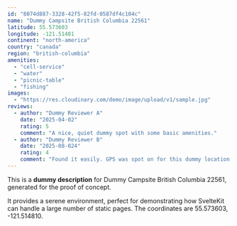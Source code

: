 ```yaml
---
id: "8074d887-3328-42f5-82fd-0587df4c104c"
name: "Dummy Campsite British Columbia 22561"
latitude: 55.573603
longitude: -121.51481
continent: "north-america"
country: "canada"
region: "british-columbia"
amenities:
  - "cell-service"
  - "water"
  - "picnic-table"
  - "fishing"
images:
  - "https://res.cloudinary.com/demo/image/upload/v1/sample.jpg"
reviews:
  - author: "Dummy Reviewer A"
    date: "2025-04-02"
    rating: 5
    comment: "A nice, quiet dummy spot with some basic amenities."
  - author: "Dummy Reviewer B"
    date: "2025-08-024"
    rating: 4
    comment: "Found it easily. GPS was spot on for this dummy location."
---
```


This is a **dummy description** for Dummy Campsite British Columbia 22561, generated for the proof of concept.

It provides a serene environment, perfect for demonstrating how SvelteKit can handle a large number of static pages. The coordinates are 55.573603, -121.514810.
